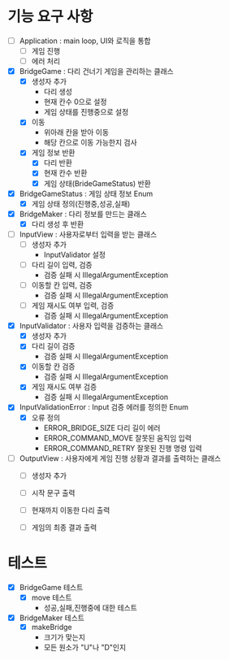 # 기능 요구 사항
- [ ] Application : main loop, UI와 로직을 통합
  - [ ] 게임 진행
  - [ ] 에러 처리

- [x] BridgeGame : 다리 건너기 게임을 관리하는 클래스
    - [x] 생성자 추가
        - 다리 생성
        - 현재 칸수 0으로 설정
        - 게임 상태를 진행중으로 설정
    - [x] 이동
        - 위아래 칸을 받아 이동
        - 해당 칸으로 이동 가능한지 검사
    - [x] 게임 정보 반환
        - [x] 다리 반환
        - [x] 현재 칸수 반환
        - [x] 게임 상태(BrideGameStatus) 반환

- [x] BridgeGameStatus : 게임 상태 정보 Enum
    - [x] 게임 상태 정의(진행중,성공,실패)

- [x] BridgeMaker : 다리 정보를 만드는 클래스
    - [x] 다리 생성 후 반환

- [ ] InputView : 사용자로부터 입력을 받는 클래스
    - [ ] 생성자 추가
      - InputValidator 설정
    - [ ] 다리 길이 입력, 검증
      - 검증 실패 시 IllegalArgumentException
    - [ ] 이동할 칸 입력, 검증
      - 검증 실패 시 IllegalArgumentException
    - [ ] 게임 재시도 여부 입력, 검증
      - 검증 실패 시 IllegalArgumentException

- [x] InputValidator : 사용자 입력을 검증하는 클래스
    - [x] 생성자 추가
    - [x] 다리 길이 검증
        - 검증 실패 시 IllegalArgumentException
    - [x] 이동할 칸 검증
        - 검증 실패 시 IllegalArgumentException
    - [x] 게임 재시도 여부 검증
        - 검증 실패 시 IllegalArgumentException

- [x] InputValidationError : Input 검증 에러를 정의한 Enum
  - [x] 오류 정의
    - ERROR_BRIDGE_SIZE 다리 길이 에러
    - ERROR_COMMAND_MOVE 잘못된 움직임 입력
    - ERROR_COMMAND_RETRY 잘못된 진행 명령 입력

- [ ] OutputView : 사용자에게 게임 진행 상황과 결과를 출력하는 클래스
  - [ ] 생성자 추가
  - [ ] 시작 문구 출력
  - [ ] 현재까지 이동한 다리 출력
  - [ ] 게임의 최종 결과 출력


# 테스트
- [x] BridgeGame 테스트
  - [x] move 테스트
    - 성공,실패,진행중에 대한 테스트

- [x] BridgeMaker 테스트
  - [x] makeBridge
    - 크기가 맞는지
    - 모든 원소가 "U"나 "D"인지

